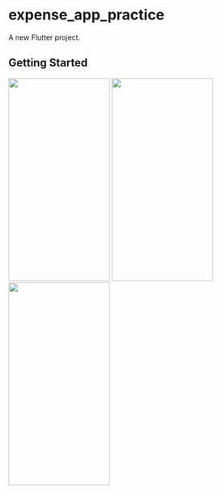 # expense_app_practice

A new Flutter project.

## Getting Started
<img src="https://user-images.githubusercontent.com/42738282/121796718-dba21700-cc38-11eb-9891-b39246b10e2a.png" width="200" height="400" />   <img src="https://user-images.githubusercontent.com/42738282/121796722-de047100-cc38-11eb-86f1-64430e1ac71a.png" width="200" height="400" />
<img src="https://user-images.githubusercontent.com/42738282/121796692-b31a1d00-cc38-11eb-91f3-19bd1322e718.png" width="200" height="400" />

